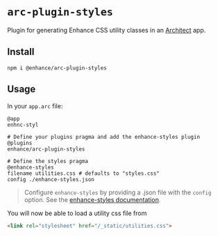 # `arc-plugin-styles`

Plugin for generating Enhance CSS utility classes in an [Architect](https://arc.codes) app.

## Install

`npm i @enhance/arc-plugin-styles`

## Usage

In your `app.arc` file:

```arc
@app
enhnc-styl

# Define your plugins pragma and add the enhance-styles plugin
@plugins
enhance/arc-plugin-styles

# Define the styles pragma
@enhance-styles
filename utilities.css # defaults to "styles.css"
config ./enhance-styles.json
``` 

> Configure `enhance-styles` by providing a .json file with the `config` option. See the [enhance-styles documentation](https://github.com/enhance-dev/enhance-styles).

You will now be able to load a utility css file from

```html
<link rel="stylesheet" href="/_static/utilities.css">
```
